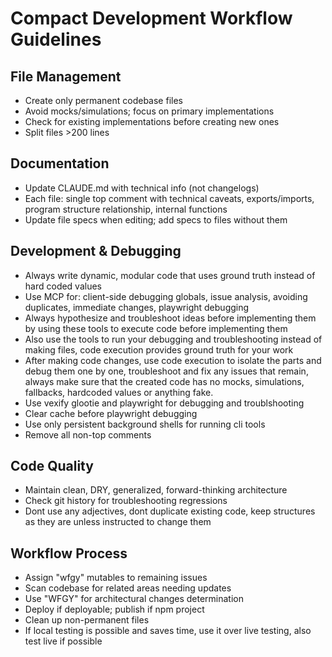 

# Compact Development Workflow Guidelines

## File Management
- Create only permanent codebase files
- Avoid mocks/simulations; focus on primary implementations
- Check for existing implementations before creating new ones
- Split files >200 lines

## Documentation
- Update CLAUDE.md with technical info (not changelogs)
- Each file: single top comment with technical caveats, exports/imports, program structure relationship, internal functions
- Update file specs when editing; add specs to files without them

## Development & Debugging
- Always write dynamic, modular code that uses ground truth instead of hard coded values
- Use MCP for: client-side debugging globals, issue analysis, avoiding duplicates, immediate changes, playwright debugging
- Always hypothesize and troubleshoot ideas before implementing them by using these tools to execute code before implementing them
- Also use the tools to run your debugging and troubleshooting instead of making files, code execution provides ground truth for your work
- After making code changes, use code execution to isolate the parts and debug them one by one, troubleshoot and fix any issues that remain, always make sure that the created code has no mocks, simulations, fallbacks, hardcoded values or anything fake.
- Use vexify glootie and playwright for debugging and troublshooting
- Clear cache before playwright debugging
- Use only persistent background shells for running cli tools
- Remove all non-top comments

## Code Quality
- Maintain clean, DRY, generalized, forward-thinking architecture
- Check git history for troubleshooting regressions
- Dont use any adjectives, dont duplicate existing code, keep structures as they are unless instructed to change them

## Workflow Process
- Assign "wfgy" mutables to remaining issues
- Scan codebase for related areas needing updates
- Use "WFGY" for architectural changes determination
- Deploy if deployable; publish if npm project
- Clean up non-permanent files
- If local testing is possible and saves time, use it over live testing, also test live if possible
  
